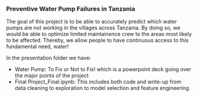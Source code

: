 ### Preventive Water Pump Failures in Tanzania

The goal of this project is to be able to accurately predict which water pumps are not working in the villages across Tanzania. By doing so, we would be able to optimize limited maintainence crew to the areas most likely to be affected. Thereby, we allow people to have continuous access to this fundamental need, water!

In the presentation folder we have:

* Water Pump: To Fix or Not to Fix! which is a powerpoint deck going over the major points of the project
* Final Project_Final.ipynb: This includes both code and write-up from data cleaning to exploration to model selection and feature engineering.

